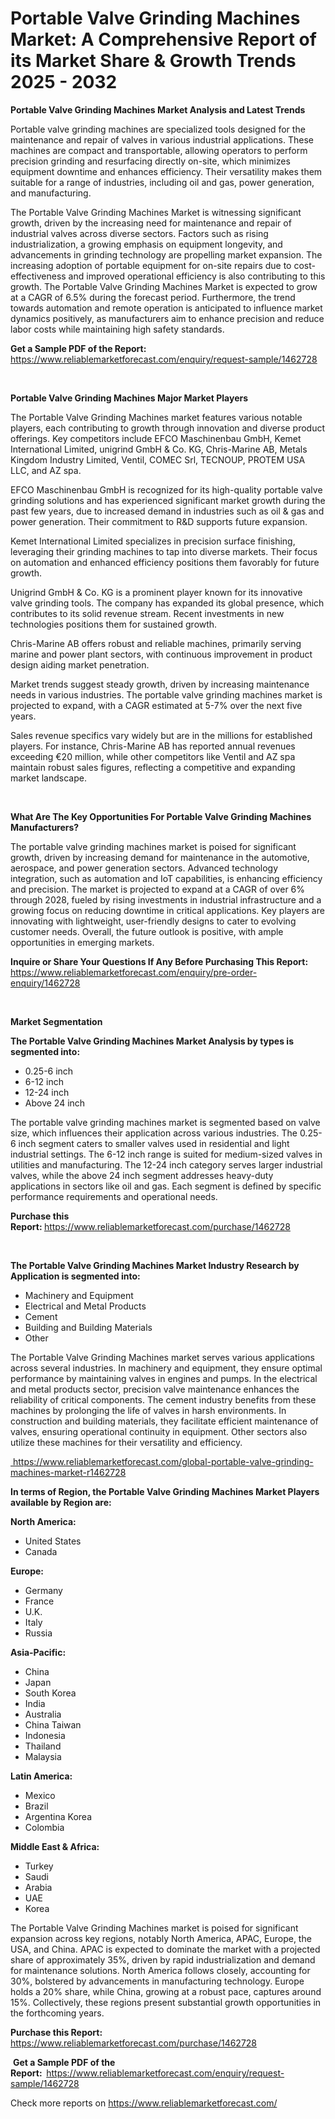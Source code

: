 <p><h1>Portable Valve Grinding Machines Market: A Comprehensive Report of its Market Share & Growth Trends 2025 - 2032</h1></p><p><strong>Portable Valve Grinding Machines Market Analysis and Latest Trends</strong></p>
<p><p>Portable valve grinding machines are specialized tools designed for the maintenance and repair of valves in various industrial applications. These machines are compact and transportable, allowing operators to perform precision grinding and resurfacing directly on-site, which minimizes equipment downtime and enhances efficiency. Their versatility makes them suitable for a range of industries, including oil and gas, power generation, and manufacturing.</p><p>The Portable Valve Grinding Machines Market is witnessing significant growth, driven by the increasing need for maintenance and repair of industrial valves across diverse sectors. Factors such as rising industrialization, a growing emphasis on equipment longevity, and advancements in grinding technology are propelling market expansion. The increasing adoption of portable equipment for on-site repairs due to cost-effectiveness and improved operational efficiency is also contributing to this growth. The Portable Valve Grinding Machines Market is expected to grow at a CAGR of 6.5% during the forecast period. Furthermore, the trend towards automation and remote operation is anticipated to influence market dynamics positively, as manufacturers aim to enhance precision and reduce labor costs while maintaining high safety standards.</p></p>
<p><strong>Get a Sample PDF of the Report:&nbsp;</strong> <a href="https://www.reliablemarketforecast.com/enquiry/request-sample/1462728?utm_campaign=3208&utm_medium=2&utm_source=Github&utm_content=ia&utm_term=09042025&utm_id=portable-valve-grinding-machines">https://www.reliablemarketforecast.com/enquiry/request-sample/1462728</a></p>
<p>&nbsp;</p>
<p><strong>Portable Valve Grinding Machines Major Market Players</strong></p>
<p><p>The Portable Valve Grinding Machines market features various notable players, each contributing to growth through innovation and diverse product offerings. Key competitors include EFCO Maschinenbau GmbH, Kemet International Limited, unigrind GmbH & Co. KG, Chris-Marine AB, Metals Kingdom Industry Limited, Ventil, COMEC Srl, TECNOUP, PROTEM USA LLC, and AZ spa.</p><p>EFCO Maschinenbau GmbH is recognized for its high-quality portable valve grinding solutions and has experienced significant market growth during the past few years, due to increased demand in industries such as oil & gas and power generation. Their commitment to R&D supports future expansion.</p><p>Kemet International Limited specializes in precision surface finishing, leveraging their grinding machines to tap into diverse markets. Their focus on automation and enhanced efficiency positions them favorably for future growth.</p><p>Unigrind GmbH & Co. KG is a prominent player known for its innovative valve grinding tools. The company has expanded its global presence, which contributes to its solid revenue stream. Recent investments in new technologies positions them for sustained growth.</p><p>Chris-Marine AB offers robust and reliable machines, primarily serving marine and power plant sectors, with continuous improvement in product design aiding market penetration.</p><p>Market trends suggest steady growth, driven by increasing maintenance needs in various industries. The portable valve grinding machines market is projected to expand, with a CAGR estimated at 5-7% over the next five years.</p><p>Sales revenue specifics vary widely but are in the millions for established players. For instance, Chris-Marine AB has reported annual revenues exceeding €20 million, while other competitors like Ventil and AZ spa maintain robust sales figures, reflecting a competitive and expanding market landscape.</p></p>
<p>&nbsp;</p>
<p><strong>What Are The Key Opportunities For Portable Valve Grinding Machines Manufacturers?</strong></p>
<p><p>The portable valve grinding machines market is poised for significant growth, driven by increasing demand for maintenance in the automotive, aerospace, and power generation sectors. Advanced technology integration, such as automation and IoT capabilities, is enhancing efficiency and precision. The market is projected to expand at a CAGR of over 6% through 2028, fueled by rising investments in industrial infrastructure and a growing focus on reducing downtime in critical applications. Key players are innovating with lightweight, user-friendly designs to cater to evolving customer needs. Overall, the future outlook is positive, with ample opportunities in emerging markets.</p></p>
<p><strong>Inquire or Share Your Questions If Any Before Purchasing This Report:</strong> <a href="https://www.reliablemarketforecast.com/enquiry/pre-order-enquiry/1462728?utm_campaign=3208&utm_medium=2&utm_source=Github&utm_content=ia&utm_term=09042025&utm_id=portable-valve-grinding-machines">https://www.reliablemarketforecast.com/enquiry/pre-order-enquiry/1462728</a></p>
<p>&nbsp;</p>
<p><strong>Market Segmentation</strong></p>
<p><strong>The Portable Valve Grinding Machines Market Analysis by types is segmented into:</strong></p>
<p><ul><li>0.25-6 inch</li><li>6-12 inch</li><li>12-24 inch</li><li>Above 24 inch</li></ul></p>
<p><p>The portable valve grinding machines market is segmented based on valve size, which influences their application across various industries. The 0.25-6 inch segment caters to smaller valves used in residential and light industrial settings. The 6-12 inch range is suited for medium-sized valves in utilities and manufacturing. The 12-24 inch category serves larger industrial valves, while the above 24 inch segment addresses heavy-duty applications in sectors like oil and gas. Each segment is defined by specific performance requirements and operational needs.</p></p>
<p><strong>Purchase this Report:&nbsp;</strong><a href="https://www.reliablemarketforecast.com/purchase/1462728?utm_campaign=3208&utm_medium=2&utm_source=Github&utm_content=ia&utm_term=09042025&utm_id=portable-valve-grinding-machines">https://www.reliablemarketforecast.com/purchase/1462728</a></p>
<p>&nbsp;</p>
<p><strong>The Portable Valve Grinding Machines Market Industry Research by Application is segmented into:</strong></p>
<p><ul><li>Machinery and Equipment</li><li>Electrical and Metal Products</li><li>Cement</li><li>Building and Building Materials</li><li>Other</li></ul></p>
<p><p>The Portable Valve Grinding Machines market serves various applications across several industries. In machinery and equipment, they ensure optimal performance by maintaining valves in engines and pumps. In the electrical and metal products sector, precision valve maintenance enhances the reliability of critical components. The cement industry benefits from these machines by prolonging the life of valves in harsh environments. In construction and building materials, they facilitate efficient maintenance of valves, ensuring operational continuity in equipment. Other sectors also utilize these machines for their versatility and efficiency.</p></p>
<p><a href="https://www.reliablemarketforecast.com/global-portable-valve-grinding-machines-market-r1462728?utm_campaign=3208&utm_medium=2&utm_source=Github&utm_content=ia&utm_term=09042025&utm_id=portable-valve-grinding-machines">&nbsp;https://www.reliablemarketforecast.com/global-portable-valve-grinding-machines-market-r1462728</a></p>
<p><strong>In terms of Region, the Portable Valve Grinding Machines Market Players available by Region are:</strong></p>
<p>
    <p> <strong> North America: </strong>
        <ul>
            <li>United States</li>
            <li>Canada</li>
        </ul>
        </p> 
    <p> <strong> Europe: </strong>
        <ul>
            <li>Germany</li>
            <li>France</li>
            <li>U.K.</li>
            <li>Italy</li>
            <li>Russia</li>
        </ul>
        </p> 
    <p> <strong> Asia-Pacific: </strong>
        <ul>
            <li>China</li>
            <li>Japan</li>
            <li>South Korea</li>
            <li>India</li>
            <li>Australia</li>
            <li>China Taiwan</li>
            <li>Indonesia</li>
            <li>Thailand</li>
            <li>Malaysia</li>
        </ul>
        </p> 
    <p> <strong> Latin America: </strong>
        <ul>
            <li>Mexico</li>
            <li>Brazil</li>
            <li>Argentina Korea</li>
            <li>Colombia</li>
        </ul>
        </p> 
    <p> <strong> Middle East & Africa: </strong>
        <ul>
            <li>Turkey</li>
            <li>Saudi</li>
            <li>Arabia</li>
            <li>UAE</li>
            <li>Korea</li>
        </ul>
    </p>
    </p>
<p><p>The Portable Valve Grinding Machines market is poised for significant expansion across key regions, notably North America, APAC, Europe, the USA, and China. APAC is expected to dominate the market with a projected share of approximately 35%, driven by rapid industrialization and demand for maintenance solutions. North America follows closely, accounting for 30%, bolstered by advancements in manufacturing technology. Europe holds a 20% share, while China, growing at a robust pace, captures around 15%. Collectively, these regions present substantial growth opportunities in the forthcoming years.</p></p>
<p><strong>Purchase this Report: </strong><a href="https://www.reliablemarketforecast.com/purchase/1462728?utm_campaign=3208&utm_medium=2&utm_source=Github&utm_content=ia&utm_term=09042025&utm_id=portable-valve-grinding-machines">https://www.reliablemarketforecast.com/purchase/1462728</a></p>
<p>&nbsp;<strong>Get a Sample PDF of the Report:&nbsp;&nbsp;</strong><a href="https://www.reliablemarketforecast.com/enquiry/request-sample/1462728?utm_campaign=3208&utm_medium=2&utm_source=Github&utm_content=ia&utm_term=09042025&utm_id=portable-valve-grinding-machines">https://www.reliablemarketforecast.com/enquiry/request-sample/1462728</a></p>
<p><strong></strong></p>
<p>Check more reports on <a href="https://www.reliablemarketforecast.com/?utm_campaign=3208&utm_medium=2&utm_source=Github&utm_content=ia&utm_term=09042025&utm_id=portable-valve-grinding-machines">https://www.reliablemarketforecast.com/</a></p>
